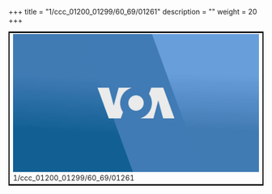 +++
title = "1/ccc_01200_01299/60_69/01261"
description = ""
weight = 20
+++

<table style="border:2px solid black;max-width:800px;max-height:800px;" 
><tr><td>
<img class="center-fit-jpg"
src="/jpg_/aaa_20190430_NxaOmWaI8sI_01260.jpg">
1/ccc_01200_01299/60_69/01261
</img></td></tr></table>
